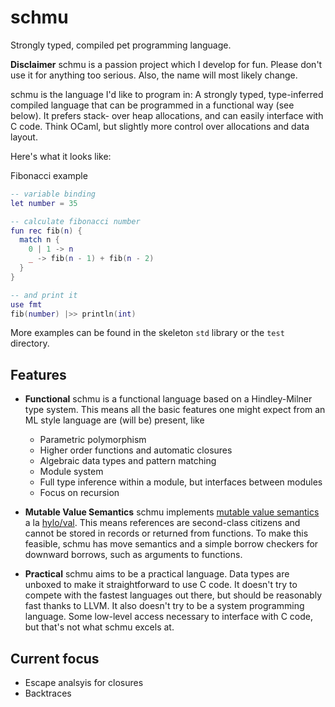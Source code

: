 # schmu
Strongly typed, compiled pet programming language.

**Disclaimer** schmu is a passion project which I develop for fun. Please don't use it for anything too serious.
Also, the name will most likely change.

schmu is the language I'd like to program in: A strongly typed, type-inferred compiled language that can be programmed in a functional way (see below).
It prefers stack- over heap allocations, and can easily interface with C code.
Think OCaml, but slightly more control over allocations and data layout.

Here's what it looks like:

Fibonacci example
``` lua
-- variable binding
let number = 35

-- calculate fibonacci number
fun rec fib(n) {
  match n {
    0 | 1 -> n
    _ -> fib(n - 1) + fib(n - 2)
  }
}

-- and print it
use fmt
fib(number) |>> println(int)
```

More examples can be found in the skeleton `std` library or the `test` directory.

## Features
+ **Functional**
schmu is a functional language based on a Hindley-Milner type system.
This means all the basic features one might expect from an ML style language are (will be) present, like
    + Parametric polymorphism
    + Higher order functions and automatic closures
    + Algebraic data types and pattern matching
    + Module system
    + Full type inference within a module, but interfaces between modules
    + Focus on recursion

+ **Mutable Value Semantics**
schmu implements [mutable value semantics](https://www.jot.fm/issues/issue_2022_02/article2.pdf) a la [hylo/val](https://www.hylo-lang.org/).
This means references are second-class citizens and cannot be stored in records or returned from functions.
To make this feasible, schmu has move semantics and a simple borrow checkers for downward borrows, such as arguments to functions.

+ **Practical**
schmu aims to be a practical language.
Data types are unboxed to make it straightforward to use C code.
It doesn't try to compete with the fastest languages out there, but should be reasonably fast thanks to LLVM.
It also doesn't try to be a system programming language.
Some low-level access necessary to interface with C code, but that's not what schmu excels at.


## Current focus
+ Escape analsyis for closures
+ Backtraces
